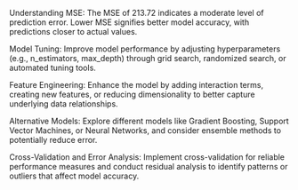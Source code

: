 Understanding MSE: The MSE of 213.72 indicates a moderate level of prediction error. Lower MSE signifies better model accuracy, with predictions closer to actual values.

Model Tuning: Improve model performance by adjusting hyperparameters (e.g., n_estimators, max_depth) through grid search, randomized search, or automated tuning tools.

Feature Engineering: Enhance the model by adding interaction terms, creating new features, or reducing dimensionality to better capture underlying data relationships.

Alternative Models: Explore different models like Gradient Boosting, Support Vector Machines, or Neural Networks, and consider ensemble methods to potentially reduce error.

Cross-Validation and Error Analysis: Implement cross-validation for reliable performance measures and conduct residual analysis to identify patterns or outliers that affect model accuracy.
